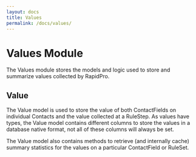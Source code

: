 ```yaml
---
layout: docs
title: Values
permalink: /docs/values/
---
```


# Values Module

The Values module stores the models and logic used to store and summarize
values collected by RapidPro.

## Value

The Value model is used to store the value of both ContactFields on individual
Contacts and the value collected at a RuleStep. As values have types, the Value
model contains different columns to store the values in a database native format,
not all of these columns will always be set.

The Value model also contains methods to retrieve (and internally cache) summary
statistics for the values on a particular ContactField or RuleSet.
